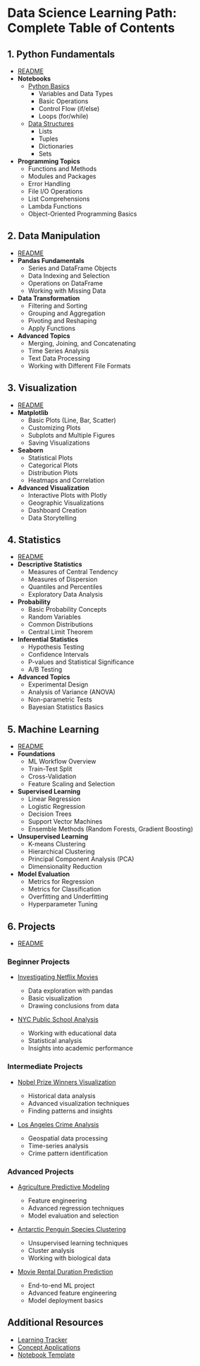 # Data Science Learning Path: Complete Table of Contents

## 1. Python Fundamentals

- [README](01_Python_Fundamentals/README.md)
- **Notebooks**
  - [Python Basics](01_Python_Fundamentals/notebooks/01_Python_Basics.ipynb)
    - Variables and Data Types
    - Basic Operations
    - Control Flow (if/else)
    - Loops (for/while)
  - [Data Structures](01_Python_Fundamentals/notebooks/02_Data_Structures.ipynb)
    - Lists
    - Tuples
    - Dictionaries
    - Sets
- **Programming Topics**
  - Functions and Methods
  - Modules and Packages
  - Error Handling
  - File I/O Operations
  - List Comprehensions
  - Lambda Functions
  - Object-Oriented Programming Basics

## 2. Data Manipulation

- [README](02_Data_Manipulation/README.md)
- **Pandas Fundamentals**
  - Series and DataFrame Objects
  - Data Indexing and Selection
  - Operations on DataFrame
  - Working with Missing Data
- **Data Transformation**
  - Filtering and Sorting
  - Grouping and Aggregation
  - Pivoting and Reshaping
  - Apply Functions
- **Advanced Topics**
  - Merging, Joining, and Concatenating
  - Time Series Analysis
  - Text Data Processing
  - Working with Different File Formats

## 3. Visualization

- [README](03_Visualization/README.md)
- **Matplotlib**
  - Basic Plots (Line, Bar, Scatter)
  - Customizing Plots
  - Subplots and Multiple Figures
  - Saving Visualizations
- **Seaborn**
  - Statistical Plots
  - Categorical Plots
  - Distribution Plots
  - Heatmaps and Correlation
- **Advanced Visualization**
  - Interactive Plots with Plotly
  - Geographic Visualizations
  - Dashboard Creation
  - Data Storytelling

## 4. Statistics

- [README](04_Statistics/README.md)
- **Descriptive Statistics**
  - Measures of Central Tendency
  - Measures of Dispersion
  - Quantiles and Percentiles
  - Exploratory Data Analysis
- **Probability**
  - Basic Probability Concepts
  - Random Variables
  - Common Distributions
  - Central Limit Theorem
- **Inferential Statistics**
  - Hypothesis Testing
  - Confidence Intervals
  - P-values and Statistical Significance
  - A/B Testing
- **Advanced Topics**
  - Experimental Design
  - Analysis of Variance (ANOVA)
  - Non-parametric Tests
  - Bayesian Statistics Basics

## 5. Machine Learning

- [README](05_Machine_Learning/README.md)
- **Foundations**
  - ML Workflow Overview
  - Train-Test Split
  - Cross-Validation
  - Feature Scaling and Selection
- **Supervised Learning**
  - Linear Regression
  - Logistic Regression
  - Decision Trees
  - Support Vector Machines
  - Ensemble Methods (Random Forests, Gradient Boosting)
- **Unsupervised Learning**
  - K-means Clustering
  - Hierarchical Clustering
  - Principal Component Analysis (PCA)
  - Dimensionality Reduction
- **Model Evaluation**
  - Metrics for Regression
  - Metrics for Classification
  - Overfitting and Underfitting
  - Hyperparameter Tuning

## 6. Projects

- [README](06_Projects/README.md)

### Beginner Projects

- [Investigating Netflix Movies](06_Projects/Investigating%20Netflix%20Movies/README.md)

  - Data exploration with pandas
  - Basic visualization
  - Drawing conclusions from data

- [NYC Public School Analysis](06_Projects/NYC%20Public%20School%20Analysis/README.md)
  - Working with educational data
  - Statistical analysis
  - Insights into academic performance

### Intermediate Projects

- [Nobel Prize Winners Visualization](06_Projects/Nobel%20Prize%20Winners%20Visualization/README.md)

  - Historical data analysis
  - Advanced visualization techniques
  - Finding patterns and insights

- [Los Angeles Crime Analysis](06_Projects/Los%20Angeles%20Crime%20Analysis/README.md)
  - Geospatial data processing
  - Time-series analysis
  - Crime pattern identification

### Advanced Projects

- [Agriculture Predictive Modeling](06_Projects/Agriculture%20Predictive%20Modeling/README.md)

  - Feature engineering
  - Advanced regression techniques
  - Model evaluation and selection

- [Antarctic Penguin Species Clustering](06_Projects/Antarctic%20Penguin%20Species%20Clustering/README.md)

  - Unsupervised learning techniques
  - Cluster analysis
  - Working with biological data

- [Movie Rental Duration Prediction](06_Projects/Movie%20Rental%20Duration%20Prediction/README.md)
  - End-to-end ML project
  - Advanced feature engineering
  - Model deployment basics

## Additional Resources

- [Learning Tracker](LEARNING_TRACKER.md)
- [Concept Applications](CONCEPT_APPLICATIONS.md)
- [Notebook Template](notebook_template.ipynb)
